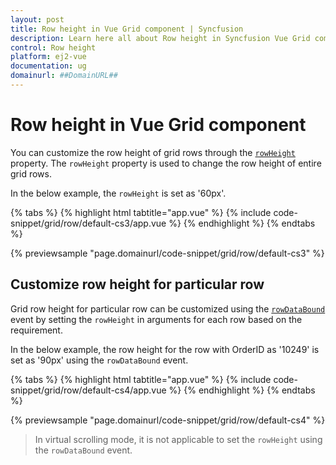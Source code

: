 ```yaml
---
layout: post
title: Row height in Vue Grid component | Syncfusion
description: Learn here all about Row height in Syncfusion Vue Grid component of Syncfusion Essential JS 2 and more.
control: Row height 
platform: ej2-vue
documentation: ug
domainurl: ##DomainURL##
---
```


# Row height in Vue Grid component

You can customize the row height of grid rows through the [`rowHeight`](https://ej2.syncfusion.com/vue/documentation/api/grid/#rowheight) property. The `rowHeight` property is used to change the row height of entire grid rows.

In the below example, the `rowHeight` is set as '60px'.

{% tabs %}
{% highlight html tabtitle="app.vue" %}
{% include code-snippet/grid/row/default-cs3/app.vue %}
{% endhighlight %}
{% endtabs %}
        
{% previewsample "page.domainurl/code-snippet/grid/row/default-cs3" %}

## Customize row height for particular row

Grid row height for particular row can be customized using the [`rowDataBound`](https://ej2.syncfusion.com/vue/documentation/api/grid/#rowdatabound) event by setting the `rowHeight` in arguments for each row based on the requirement.

In the below example, the row height for the row with OrderID as '10249' is set as '90px' using the `rowDataBound` event.

{% tabs %}
{% highlight html tabtitle="app.vue" %}
{% include code-snippet/grid/row/default-cs4/app.vue %}
{% endhighlight %}
{% endtabs %}
        
{% previewsample "page.domainurl/code-snippet/grid/row/default-cs4" %}

> In virtual scrolling mode, it is not applicable to set the `rowHeight` using the `rowDataBound` event.
